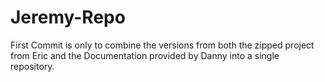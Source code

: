 # Jeremy-Repo
First Commit is only to combine the versions from both the zipped project from Eric and the Documentation provided by Danny into a single repository.
